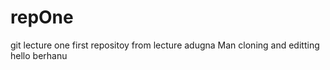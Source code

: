 # repOne
git lecture one
first repositoy from lecture adugna Man
cloning and editting 
hello berhanu
